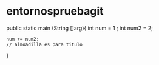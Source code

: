 # entornospruebagit
public static main (String []arg){
    int num = 1 ; 
    int num2 = 2;

    num += num2;
    // almoadilla es para titulo 
    

}